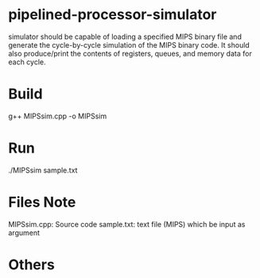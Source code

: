 # pipelined-processor-simulator
simulator should be capable of loading a specified MIPS binary file and generate the cycle-by-cycle simulation of the MIPS binary code. It should also produce/print the contents of registers, queues, and memory data for each cycle.

# Build
g++ MIPSsim.cpp -o MIPSsim

# Run
./MIPSsim sample.txt

# Files Note
MIPSsim.cpp: Source code
sample.txt: text file (MIPS) which be input as argument

# Others
